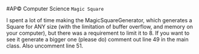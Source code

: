 #AP© Computer Science `Magic Square`

I spent a lot of time making the MagicSquareGenerator, which generates a Square for ANY size (with the limitation of buffer overflow, and memory on your computer), but there was a requirement to limit it to 8. If you want to see it generate a bigger one (please do) comment out line 49 in the main class. Also uncomment line 51.